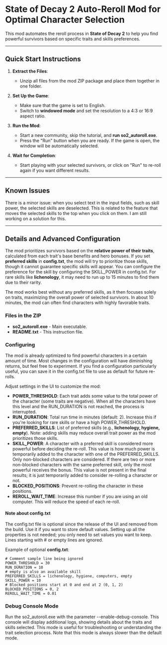 # State of Decay 2 Auto-Reroll Mod for Optimal Character Selection

This mod automates the reroll process in **State of Decay 2** to help you find powerful survivors based on specific traits and skills preferences.

---

## Quick Start Instructions

1. **Extract the Files**:
   - Unzip all files from the mod ZIP package and place them together in one folder.

2. **Set Up the Game**:
   - Make sure that the game is set to English.
   - Switch to **windowed mode** and set the resolution to a 4:3 or 16:9 aspect ratio.

3. **Run the Mod**:
   - Start a new community, skip the tutorial, and **run so2_autoroll.exe**.
   - Press the "Run" button when you are ready. If the game is open, the window will be automatically selected.
   
4. **Wait for Completion**:
   - Start playing with your selected survivors, or click on "Run" to re-roll again if you want different results.

---

## Known Issues

There is a minor issue: when you select text in the input fields, such as skill power, the selected skills are deselected. This is related to the feature that moves the selected skills to the top when you click on them. I am still working on a solution for this.

---

## Details and Advanced Configuration

The mod prioritizes survivors based on the **relative power of their traits**, calculated from each trait's base benefits and hero bonuses. If you set **preferred skills** in **config.txt**, the mod will try to prioritize those skills, though it cannot guarantee specific skills will appear. You can configure the preference for the skill by configuring the SKILL_POWER in config.txt. For rare skills like **lichenology**, it may need to run up to 15 minutes to find them due to their rarity.

The mod works best without any preferred skills, as it then focuses solely on traits, maximizing the overall power of selected survivors. In about 10 minutes, the mod can often find characters with highly favorable traits.

### Files in the ZIP

- **so2_autoroll.exe** - Main executable.
- **README.txt** - This instruction file.

### Configuring

The mod is already optimized to find powerful characters in a certain amount of time. Most changes in the configuration will have diminishing returns, but feel free to experiment. If you find a configuration particularly useful, you can save it in the config.txt file to use as default for future re-rolls.

Adjust settings in the UI to customize the mod:
- **POWER_THRESHOLD**: Each trait adds some value to the total power of the character (some traits are negative). When all the characters have this level and the RUN_DURATION is not reached, the process is interrupted.
- **RUN_DURATION**: Total run time in minutes (default: 2). Increase this if you're looking for rare skills or have a high POWER_THRESHOLD.
- **PREFERRED_SKILLS**: List of preferred skills (e.g., **lichenology, hygiene, empty**). Note: adding skills may reduce overall trait power as the mod prioritizes those skills.
- **SKILL_POWER**: A character with a preferred skill is considered more powerful before deciding the re-roll. This value is how much power is temporarily added to the character with one of the PREFERRED_SKILLS. Only non-blocked characters are considered. If there are two or more non-blocked characters with the same preferred skill, only the most powerful receives the bonus. This value is not present in the final results; it is just temporarily added to consider re-rolling a character or not.
- **BLOCKED_POSITIONS**: Prevent re-rolling the character in these positions.
- **REROLL_WAIT_TIME**: Increase this number if you are using an old computer. This will reduce the speed of each re-roll.

#### Note about config.txt
The config.txt file is optional since the release of the UI and removed from the build. Use it if you want to store default values. Setting up all the properties is not needed; you only need to set values you want to keep. Lines starting with # or empty lines are ignored.

Example of optional **config.txt**:

```plaintext
# Comment sample line being ignored
POWER_THRESHOLD = 30
RUN_DURATION = 10
# empty is also an available skill
PREFERRED_SKILLS = lichenology, hygiene, computers, empty
SKILL_POWER = 10
# Blocked positions start at 0 and end at 2 (0, 1, 2)
BLOCKED_POSITIONS = 0, 2
REROLL_WAIT_TIME = 0.01
```

### Debug Console Mode
Run the so2_autoroll.exe with the parameter --enable-debug-console. This console will display additional logs, showing details about the traits and skills selected. This mode is useful for troubleshooting or understanding the trait selection process. Note that this mode is always slower than the default mode.